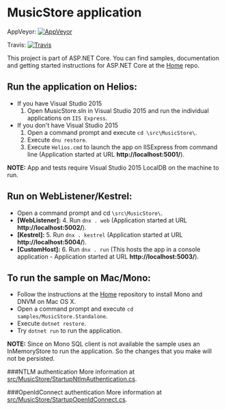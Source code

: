 # MusicStore application

AppVeyor: [![AppVeyor](https://ci.appveyor.com/api/projects/status/ja8a7j6jscj7k3xa/branch/dev?svg=true)](https://ci.appveyor.com/project/aspnetci/MusicStore/branch/dev)

Travis:   [![Travis](https://travis-ci.org/aspnet/MusicStore.svg?branch=dev)](https://travis-ci.org/aspnet/MusicStore)

This project is part of ASP.NET Core. You can find samples, documentation and getting started instructions for ASP.NET Core at the [Home](https://github.com/aspnet/home) repo.

## Run the application on Helios:
* If you have Visual Studio 2015
	1. Open MusicStore.sln in Visual Studio 2015 and run the individual applications on `IIS Express`.
* If you don't have Visual Studio 2015
	1. Open a command prompt and execute `cd \src\MusicStore\`.
	2. Execute `dnu restore`.
	3. Execute `Helios.cmd` to launch the app on IISExpress from command line (Application started at URL **http://localhost:5001/**).
	   
**NOTE:** App and tests require Visual Studio 2015 LocalDB on the machine to run.

## Run on WebListener/Kestrel:
* Open a command prompt and cd `\src\MusicStore\`.
* **[WebListener]:**
	4. Run `dnx . web` (Application started at URL **http://localhost:5002/**).
* **[Kestrel]:**
	5. Run `dnx . kestrel` (Application started at URL **http://localhost:5004/**).
* **[CustomHost]:**
	6. Run `dnx . run` (This hosts the app in a console application - Application started at URL **http://localhost:5003/**).

## To run the sample on Mac/Mono:
* Follow the instructions at the [Home](https://github.com/aspnet/Home) repository to install Mono and DNVM on Mac OS X.
* Open a command prompt and execute `cd samples/MusicStore.Standalone`.
* Execute `dotnet restore`.
* Try `dotnet run` to run the application.

**NOTE:** Since on Mono SQL client is not available the sample uses an InMemoryStore to run the application. So the changes that you make will not be persisted.

###NTLM authentication
More information at [src/MusicStore/StartupNtlmAuthentication.cs](src/MusicStore/StartupNtlmAuthentication.cs).

###OpenIdConnect authentication
More information at [src/MusicStore/StartupOpenIdConnect.cs](src/MusicStore/StartupOpenIdConnect.cs).
